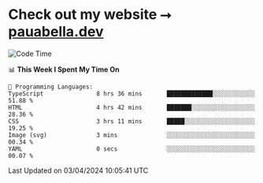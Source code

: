 # Check out my website ⭢ [pauabella.dev](https://pauabella.dev)

<!--START_SECTION:waka-->
![Code Time](http://img.shields.io/badge/Code%20Time-3%2C168%20hrs%2019%20mins-blue)

📊 **This Week I Spent My Time On** 

```text
💬 Programming Languages: 
TypeScript               8 hrs 36 mins       █████████████░░░░░░░░░░░░   51.88 % 
HTML                     4 hrs 42 mins       ███████░░░░░░░░░░░░░░░░░░   28.36 % 
CSS                      3 hrs 11 mins       █████░░░░░░░░░░░░░░░░░░░░   19.25 % 
Image (svg)              3 mins              ░░░░░░░░░░░░░░░░░░░░░░░░░   00.34 % 
YAML                     0 secs              ░░░░░░░░░░░░░░░░░░░░░░░░░   00.07 % 
```


 Last Updated on 03/04/2024 10:05:41 UTC
<!--END_SECTION:waka-->
